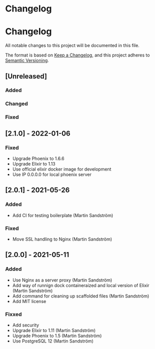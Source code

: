 # Changelog

# Changelog
All notable changes to this project will be documented in this file.

The format is based on [Keep a Changelog](https://keepachangelog.com/en/1.0.0/),
and this project adheres to [Semantic Versioning](https://semver.org/spec/v2.0.0.html).

## [Unreleased]
### Added
### Changed
### Fixed

## [2.1.0] - 2022-01-06

### Fixed
- Upgrade Phoenix to 1.6.6
- Upgrade Elixir to 1.13
- Use official elixir docker image for development
- Use IP 0.0.0.0 for local phoenix server


## [2.0.1] - 2021-05-26

### Added
- Add CI for testing boilerplate (Martin Sandström)

### Fixed
- Move SSL handling to Nginx (Martin Sandström)


## [2.0.0] - 2021-05-11

### Added
- Use Nginx as a server proxy (Martin Sandström)
- Add way of runnign dock containeraized and local version of Elixir (Martin Sandström)
- Add command for cleaning up scaffolded files (Martin Sandström)
- Add MIT license

### Fixxed
- Add security
- Upgrade Elixir to 1.11 (Martin Sandström)
- Upgrade Phoenix to 1.5 (Martin Sandström)
- Use PostgreSQL 12 (Martin Sandström)

